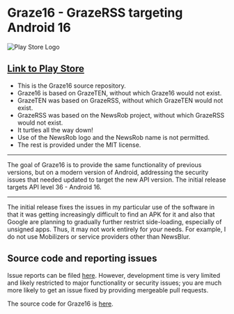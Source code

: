 # Graze16 - GrazeRSS targeting Android 16

![Play Store Logo](https://play.google.com/intl/en_us/badges/static/images/badges/en_badge_web_generic.png)

## [Link to Play Store](https://play.google.com/store/apps/details?id=com.graze16)

* This is the Graze16 source repository.
* Graze16 is based on GrazeTEN, without which Graze16 would not exist.
* GrazeTEN was based on GrazeRSS, without which GrazeTEN would not exist.
* GrazeRSS was based on the NewsRob project, without which GrazeRSS would not exist.
* It turtles all the way down!
* Use of the NewsRob logo and the NewsRob name is not permitted.
* The rest is provided under the MIT license.

---

The goal of Graze16 is to provide the same functionality of previous versions, but on a modern
version of Android, addressing the security issues that needed updated to target the new API version.  The initial release targets API level 36 - Android 16.

---

The initial release fixes the issues in my particular use of the software in that it was getting increasingly difficult to find an APK for it and also that Google are planning to gradually further restrict side-loading, especially of unsigned apps.  Thus, it may
not work entirely for *your* needs.  For example, I do not use Mobilizers or service providers other than NewsBlur.


## Source code and reporting issues

Issue reports can be filed [here](https://github.com/ediflyer/graze16/issues).  However, development time is very limited and likely restricted to major functionality or security issues; you are much more likely to get an issue fixed by providing mergeable pull requests.


The source code for Graze16 is [here](https://github.com/ediflyer/graze16).